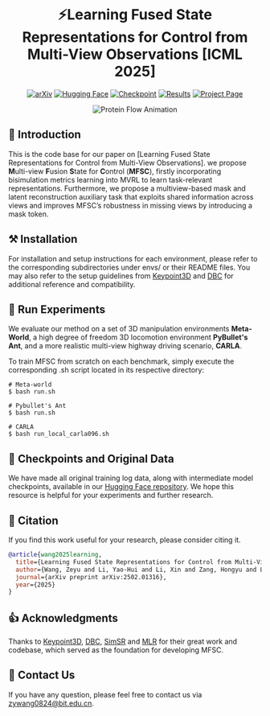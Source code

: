 <div align=center>

# ⚡️Learning Fused State Representations for Control from Multi-View Observations [ICML 2025]

[![arXiv](https://img.shields.io/badge/arXiv-2502.01316-b31b1b?style=flat&logo=arxiv)](https://arxiv.org/pdf/2502.01316)
[![Hugging Face](https://img.shields.io/badge/Hugging%20Face-Model-orange?style=flat&logo=huggingface)](https://huggingface.co/datasets/Arya87/MFSC_ICML_2025/tree/main)
[![Checkpoint](https://img.shields.io/badge/Download-Checkpoint-brightgreen?style=flat&logo=google-drive)](https://huggingface.co/datasets/Arya87/MFSC_ICML_2025/tree/main/MFSC_weights)
[![Results](https://img.shields.io/badge/Results-Training%20Logs-purple?style=flat&logo=render)](https://huggingface.co/datasets/Arya87/MFSC_ICML_2025/tree/main/MFSC_results)
[![Project Page](https://img.shields.io/badge/Project-Website-blue?style=flat&logo=github)](https://github.com/zephyr-base/MFSC)

</div>

<p align="center">
  <img src="framework.jpg" alt="Protein Flow Animation" autoplay loop>
</p>

## 🧩 Introduction
This is the code base for our paper on [Learning Fused State Representations for Control from Multi-View Observations]. we propose **M**ulti-view **F**usion **S**tate for **C**ontrol (**MFSC**), firstly incorporating bisimulation metrics learning into MVRL to learn task-relevant representations. Furthermore, we propose a multiview-based mask and latent reconstruction auxiliary task that exploits shared information across views and improves MFSC’s robustness in missing views by introducing a mask token.

## ⚒️ Installation
For installation and setup instructions for each environment, please refer to the corresponding subdirectories under envs/ or their README files. You may also refer to the setup guidelines from [Keypoint3D](https://github.com/buoyancy99/unsup-3d-keypoints) and [DBC](https://github.com/facebookresearch/deep_bisim4control) for additional reference and compatibility.

## 📖 Run Experiments
We evaluate our method on a set of 3D manipulation environments **Meta-World**, a high degree of freedom 3D locomotion environment **PyBullet's Ant**, and a more realistic multi-view highway driving scenario, **CARLA**. 

To train MFSC from scratch on each benchmark, simply execute the corresponding .sh script located in its respective directory:
```
# Meta-world
$ bash run.sh

# Pybullet's Ant
$ bash run.sh

# CARLA
$ bash run_local_carla096.sh
```

## 🚀 Checkpoints and Original Data
We have made all original training log data, along with intermediate model checkpoints, available in our [Hugging Face repository](https://huggingface.co/datasets/Arya87/MFSC_ICML_2025). We hope this resource is helpful for your experiments and further research.

## 📌 Citation
If you find this work useful for your research, please consider citing it. 
```bibtex
@article{wang2025learning,
  title={Learning Fused State Representations for Control from Multi-View Observations},
  author={Wang, Zeyu and Li, Yao-Hui and Li, Xin and Zang, Hongyu and Laroche, Romain and Islam, Riashat},
  journal={arXiv preprint arXiv:2502.01316},
  year={2025}
}
```

## 👍 Acknowledgments
Thanks to [Keypoint3D](https://github.com/buoyancy99/unsup-3d-keypoints), [DBC](https://github.com/facebookresearch/deep_bisim4control), [SimSR](https://github.com/bit1029public/SimSR) and [MLR](https://github.com/microsoft/Mask-based-Latent-Reconstruction) for their great work and codebase, which served as the foundation for developing MFSC.

## 📧 Contact Us
If you have any question, please feel free to contact us via [zywang0824@bit.edu.cn](mailto:zywang0824@bit.edu.cn).
